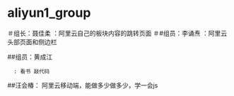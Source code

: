 # aliyun1_group


＃组长：聂佳柔
      ：阿里云自己的板块内容的跳转页面
＃#组员：李诵焘
      ：阿里云头部页面和侧边栏
	  
##组员：黄成江
     	  
      : 看书 敲代码

##汪会椿：
	阿里云移动端，能做多少做多少，学一会js
